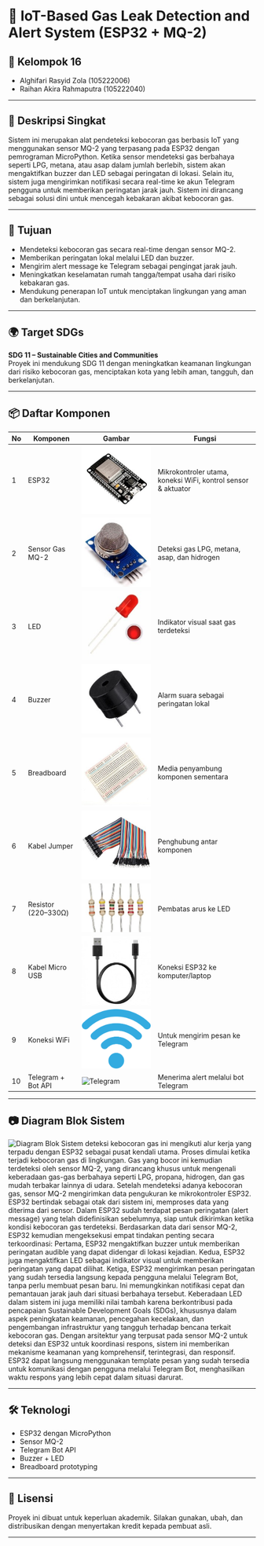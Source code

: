 # 🚨 IoT-Based Gas Leak Detection and Alert System (ESP32 + MQ-2)

## 👥 Kelompok 16
- Alghifari Rasyid Zola (105222006)  
- Raihan Akira Rahmaputra (105222040)

---

## 📌 Deskripsi Singkat
Sistem ini merupakan alat pendeteksi kebocoran gas berbasis IoT yang menggunakan sensor MQ-2 yang terpasang pada ESP32 dengan pemrograman MicroPython. Ketika sensor mendeteksi gas berbahaya seperti LPG, metana, atau asap dalam jumlah berlebih, sistem akan mengaktifkan buzzer dan LED sebagai peringatan di lokasi. Selain itu, sistem juga mengirimkan notifikasi secara real-time ke akun Telegram pengguna untuk memberikan peringatan jarak jauh. Sistem ini dirancang sebagai solusi dini untuk mencegah kebakaran akibat kebocoran gas.

---

## 🎯 Tujuan
- Mendeteksi kebocoran gas secara real-time dengan sensor MQ-2.
- Memberikan peringatan lokal melalui LED dan buzzer.
- Mengirim alert message ke Telegram sebagai pengingat jarak jauh.
- Meningkatkan keselamatan rumah tangga/tempat usaha dari risiko kebakaran gas.
- Mendukung penerapan IoT untuk menciptakan lingkungan yang aman dan berkelanjutan.

---

## 🌍 Target SDGs
**SDG 11 – Sustainable Cities and Communities**  
Proyek ini mendukung SDG 11 dengan meningkatkan keamanan lingkungan dari risiko kebocoran gas, menciptakan kota yang lebih aman, tangguh, dan berkelanjutan.

---

## 📦 Daftar Komponen

| No | Komponen                | Gambar                                                                 | Fungsi                                                                 |
|----|-------------------------|------------------------------------------------------------------------|------------------------------------------------------------------------|
| 1  | ESP32                   | ![ESP32](gambar/1.jpg) | Mikrokontroler utama, koneksi WiFi, kontrol sensor & aktuator         |
| 2  | Sensor Gas MQ-2         | ![MQ-2](gambar/2.jpg) | Deteksi gas LPG, metana, asap, dan hidrogen                           |
| 3  | LED                     | ![LED](gambar/3.jpg) | Indikator visual saat gas terdeteksi                                  |
| 4  | Buzzer                  | ![Buzzer](gambar/4.jpg) | Alarm suara sebagai peringatan lokal                                  |
| 5  | Breadboard              | ![Breadboard](gambar/5.jpg) | Media penyambung komponen sementara                                   |
| 6  | Kabel Jumper            | ![Jumper Wire](gambar/6.jpg) | Penghubung antar komponen                                              |
| 7  | Resistor (220–330Ω)     | ![Resistor](gambar/7.jpg) | Pembatas arus ke LED                                                  |
| 8  | Kabel Micro USB         | ![USB Cable](gambar/8.jpg) | Koneksi ESP32 ke komputer/laptop                                      |
| 9  | Koneksi WiFi            | ![WiFi](gambar/9.png) | Untuk mengirim pesan ke Telegram                                       |
| 10 | Telegram + Bot API      | ![Telegram](https://upload.wikimedia.org/wikipedia/commons/8/82/Telegram_logo.svg) | Menerima alert melalui bot Telegram                                   |

---

## 📷 Diagram Blok Sistem
![Diagram Blok](gambar/sbd.png)
Sistem deteksi kebocoran gas ini mengikuti alur kerja yang terpadu dengan ESP32 sebagai pusat kendali utama. Proses dimulai ketika terjadi kebocoran gas di lingkungan. Gas yang bocor ini kemudian terdeteksi oleh sensor MQ-2, yang dirancang khusus untuk mengenali keberadaan gas-gas berbahaya seperti LPG, propana, hidrogen, dan gas mudah terbakar lainnya di udara.
Setelah mendeteksi adanya kebocoran gas, sensor MQ-2 mengirimkan data pengukuran ke mikrokontroler ESP32. ESP32 bertindak sebagai otak dari sistem ini, memproses data yang diterima dari sensor. Dalam ESP32 sudah terdapat pesan peringatan (alert message) yang telah didefinisikan sebelumnya, siap untuk dikirimkan ketika kondisi kebocoran gas terdeteksi.
Berdasarkan data dari sensor MQ-2, ESP32 kemudian mengeksekusi empat tindakan penting secara terkoordinasi:
Pertama, ESP32 mengaktifkan buzzer untuk memberikan peringatan audible yang dapat didengar di lokasi kejadian. Kedua, ESP32 juga mengaktifkan LED sebagai indikator visual untuk memberikan peringatan yang dapat dilihat. Ketiga, ESP32 mengirimkan pesan peringatan yang sudah tersedia langsung kepada pengguna melalui Telegram Bot, tanpa perlu membuat pesan baru. Ini memungkinkan notifikasi cepat dan pemantauan jarak jauh dari situasi berbahaya tersebut.
Keberadaan LED dalam sistem ini juga memiliki nilai tambah karena berkontribusi pada pencapaian Sustainable Development Goals (SDGs), khususnya dalam aspek peningkatan keamanan, pencegahan kecelakaan, dan pengembangan infrastruktur yang tangguh terhadap bencana terkait kebocoran gas.
Dengan arsitektur yang terpusat pada sensor MQ-2 untuk deteksi dan ESP32 untuk koordinasi respons, sistem ini memberikan mekanisme keamanan yang komprehensif, terintegrasi, dan responsif. ESP32 dapat langsung menggunakan template pesan yang sudah tersedia untuk komunikasi dengan pengguna melalui Telegram Bot, menghasilkan waktu respons yang lebih cepat dalam situasi darurat.

---

## 🛠️ Teknologi
- ESP32 dengan MicroPython
- Sensor MQ-2
- Telegram Bot API
- Buzzer + LED
- Breadboard prototyping

---


## 📄 Lisensi
Proyek ini dibuat untuk keperluan akademik. Silakan gunakan, ubah, dan distribusikan dengan menyertakan kredit kepada pembuat asli.

---


